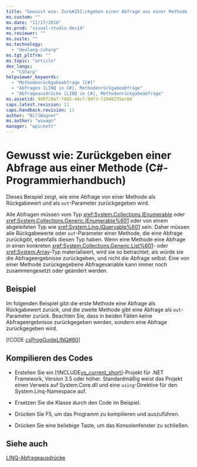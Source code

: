 ```yaml
---
title: "Gewusst wie: Zur&#252;ckgeben einer Abfrage aus einer Methode (C#-Programmierhandbuch) | Microsoft Docs"
ms.custom: ""
ms.date: "11/17/2016"
ms.prod: "visual-studio-dev14"
ms.reviewer: ""
ms.suite: ""
ms.technology: 
  - "devlang-csharp"
ms.tgt_pltfrm: ""
ms.topic: "article"
dev_langs: 
  - "CSharp"
helpviewer_keywords: 
  - "Methodenrückgabeabfrage [C#]"
  - "Abfragen [LINQ in C#], Methodenrückgabeabfrage"
  - "Abfrageausdrücke [LINQ in C#], Methodenrückgabeabfrage"
ms.assetid: 9d6f20a7-f085-44cf-9df3-71948255ec68
caps.latest.revision: 11
caps.handback.revision: 11
author: "BillWagner"
ms.author: "wiwagn"
manager: "wpickett"
---
```

# Gewusst wie: Zur&#252;ckgeben einer Abfrage aus einer Methode (C#-Programmierhandbuch)
Dieses Beispiel zeigt, wie eine Abfrage von einer Methode als Rückgabewert und als `out`\-Parameter zurückgegeben wird.  
  
 Alle Abfragen müssen vom Typ <xref:System.Collections.IEnumerable> oder <xref:System.Collections.Generic.IEnumerable%601> oder von einem abgeleiteten Typ wie <xref:System.Linq.IQueryable%601> sein.  Daher müssen alle Rückgabewerte oder `out`\-Parameter einer Methode, die eine Abfrage zurückgibt, ebenfalls diesen Typ haben.  Wenn eine Methode eine Abfrage in einen konkreten <xref:System.Collections.Generic.List%601>\- oder <xref:System.Array>\-Typ materialisiert, wird sie so betrachtet, als würde sie die Abfrageergebnisse zurückgeben, und nicht die Abfrage selbst.  Eine von einer Methode zurückgegebene Abfragevariable kann immer noch zusammengesetzt oder geändert werden.  
  
## Beispiel  
 Im folgenden Beispiel gibt die erste Methode eine Abfrage als Rückgabewert zurück, und die zweite Methode gibt eine Abfrage als `out`\-Parameter zurück.  Beachten Sie, dass in beiden Fällen keine Abfrageergebnisse zurückgegeben werden, sondern eine Abfrage zurückgegeben wird.  
  
 [!CODE [csProgGuideLINQ#80](../CodeSnippet/VS_Snippets_VBCSharp/csProgGuideLINQ#80)]  
  
## Kompilieren des Codes  
  
-   Erstellen Sie ein [!INCLUDE[vs_current_short](../../../csharp/programming-guide/classes-and-structs/includes/vs_current_short_md.md)]\-Projekt für .NET Framework, Version 3.5 oder höher.  Standardmäßig weist das Projekt einen Verweis auf System.Core.dll und eine `using`\-Direktive für den System.Linq\-Namespace auf.  
  
-   Ersetzen Sie die Klasse durch den Code im Beispiel.  
  
-   Drücken Sie F5, um das Programm zu kompilieren und auszuführen.  
  
-   Drücken Sie eine beliebige Taste, um das Konsolenfenster zu schließen.  
  
## Siehe auch  
 [LINQ\-Abfrageausdrücke](../../../csharp/programming-guide/linq-query-expressions/index.md)